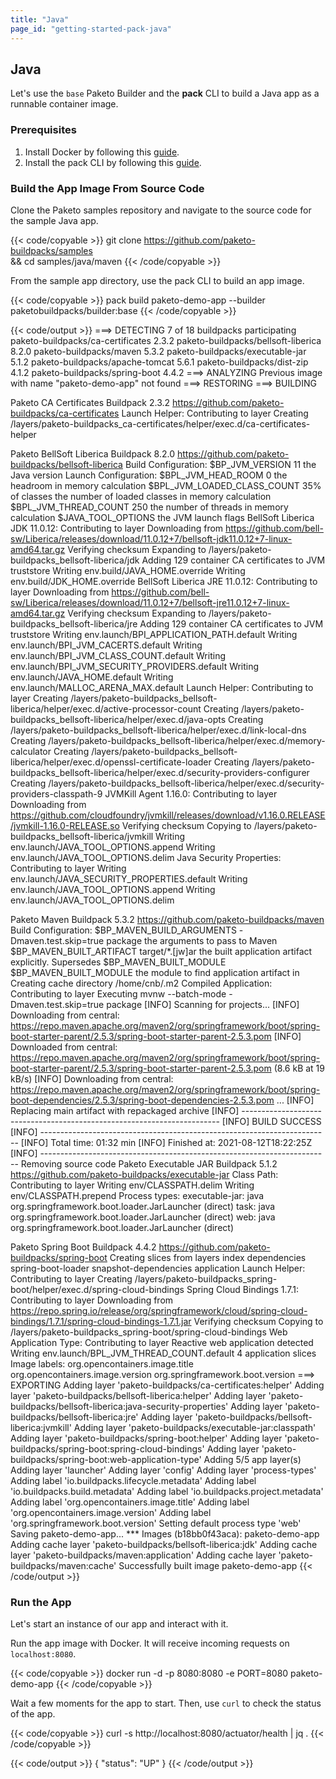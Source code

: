 ```yaml
---
title: "Java"
page_id: "getting-started-pack-java"
---
```


## Java
Let's use the `base` Paketo Builder and the **pack** CLI to build a Java app
as a runnable container image.

### Prerequisites
1. Install Docker by following this [guide][install-docker].
1. Install the pack CLI by following this [guide][install-pack].

### Build the App Image From Source Code
Clone the Paketo samples repository and navigate to the source code for the sample Java app.

{{< code/copyable >}}
git clone https://github.com/paketo-buildpacks/samples \
&& cd samples/java/maven
{{< /code/copyable >}}

From the sample app directory, use the pack CLI to build an app image.

{{< code/copyable >}}
pack build paketo-demo-app --builder paketobuildpacks/builder:base
{{< /code/copyable >}}

{{< code/output >}}
===> DETECTING
7 of 18 buildpacks participating
paketo-buildpacks/ca-certificates   2.3.2
paketo-buildpacks/bellsoft-liberica 8.2.0
paketo-buildpacks/maven             5.3.2
paketo-buildpacks/executable-jar    5.1.2
paketo-buildpacks/apache-tomcat     5.6.1
paketo-buildpacks/dist-zip          4.1.2
paketo-buildpacks/spring-boot       4.4.2
===> ANALYZING
Previous image with name "paketo-demo-app" not found
===> RESTORING
===> BUILDING

Paketo CA Certificates Buildpack 2.3.2
  https://github.com/paketo-buildpacks/ca-certificates
  Launch Helper: Contributing to layer
    Creating /layers/paketo-buildpacks_ca-certificates/helper/exec.d/ca-certificates-helper

Paketo BellSoft Liberica Buildpack 8.2.0
  https://github.com/paketo-buildpacks/bellsoft-liberica
  Build Configuration:
    $BP_JVM_VERSION              11              the Java version
  Launch Configuration:
    $BPL_JVM_HEAD_ROOM           0               the headroom in memory calculation
    $BPL_JVM_LOADED_CLASS_COUNT  35% of classes  the number of loaded classes in memory calculation
    $BPL_JVM_THREAD_COUNT        250             the number of threads in memory calculation
    $JAVA_TOOL_OPTIONS                           the JVM launch flags
  BellSoft Liberica JDK 11.0.12: Contributing to layer
    Downloading from https://github.com/bell-sw/Liberica/releases/download/11.0.12+7/bellsoft-jdk11.0.12+7-linux-amd64.tar.gz
    Verifying checksum
    Expanding to /layers/paketo-buildpacks_bellsoft-liberica/jdk
    Adding 129 container CA certificates to JVM truststore
    Writing env.build/JAVA_HOME.override
    Writing env.build/JDK_HOME.override
  BellSoft Liberica JRE 11.0.12: Contributing to layer
    Downloading from https://github.com/bell-sw/Liberica/releases/download/11.0.12+7/bellsoft-jre11.0.12+7-linux-amd64.tar.gz
    Verifying checksum
    Expanding to /layers/paketo-buildpacks_bellsoft-liberica/jre
    Adding 129 container CA certificates to JVM truststore
    Writing env.launch/BPI_APPLICATION_PATH.default
    Writing env.launch/BPI_JVM_CACERTS.default
    Writing env.launch/BPI_JVM_CLASS_COUNT.default
    Writing env.launch/BPI_JVM_SECURITY_PROVIDERS.default
    Writing env.launch/JAVA_HOME.default
    Writing env.launch/MALLOC_ARENA_MAX.default
  Launch Helper: Contributing to layer
    Creating /layers/paketo-buildpacks_bellsoft-liberica/helper/exec.d/active-processor-count
    Creating /layers/paketo-buildpacks_bellsoft-liberica/helper/exec.d/java-opts
    Creating /layers/paketo-buildpacks_bellsoft-liberica/helper/exec.d/link-local-dns
    Creating /layers/paketo-buildpacks_bellsoft-liberica/helper/exec.d/memory-calculator
    Creating /layers/paketo-buildpacks_bellsoft-liberica/helper/exec.d/openssl-certificate-loader
    Creating /layers/paketo-buildpacks_bellsoft-liberica/helper/exec.d/security-providers-configurer
    Creating /layers/paketo-buildpacks_bellsoft-liberica/helper/exec.d/security-providers-classpath-9
  JVMKill Agent 1.16.0: Contributing to layer
    Downloading from https://github.com/cloudfoundry/jvmkill/releases/download/v1.16.0.RELEASE/jvmkill-1.16.0-RELEASE.so
    Verifying checksum
    Copying to /layers/paketo-buildpacks_bellsoft-liberica/jvmkill
    Writing env.launch/JAVA_TOOL_OPTIONS.append
    Writing env.launch/JAVA_TOOL_OPTIONS.delim
  Java Security Properties: Contributing to layer
    Writing env.launch/JAVA_SECURITY_PROPERTIES.default
    Writing env.launch/JAVA_TOOL_OPTIONS.append
    Writing env.launch/JAVA_TOOL_OPTIONS.delim

Paketo Maven Buildpack 5.3.2
  https://github.com/paketo-buildpacks/maven
  Build Configuration:
    $BP_MAVEN_BUILD_ARGUMENTS  -Dmaven.test.skip=true package  the arguments to pass to Maven
    $BP_MAVEN_BUILT_ARTIFACT   target/*.[jw]ar                 the built application artifact explicitly.  Supersedes $BP_MAVEN_BUILT_MODULE
    $BP_MAVEN_BUILT_MODULE                                     the module to find application artifact in
    Creating cache directory /home/cnb/.m2
  Compiled Application: Contributing to layer
    Executing mvnw --batch-mode -Dmaven.test.skip=true package
[INFO] Scanning for projects...
[INFO] Downloading from central: https://repo.maven.apache.org/maven2/org/springframework/boot/spring-boot-starter-parent/2.5.3/spring-boot-starter-parent-2.5.3.pom
[INFO] Downloaded from central: https://repo.maven.apache.org/maven2/org/springframework/boot/spring-boot-starter-parent/2.5.3/spring-boot-starter-parent-2.5.3.pom (8.6 kB at 19 kB/s)
[INFO] Downloading from central: https://repo.maven.apache.org/maven2/org/springframework/boot/spring-boot-dependencies/2.5.3/spring-boot-dependencies-2.5.3.pom
...
[INFO] Replacing main artifact with repackaged archive
[INFO] ------------------------------------------------------------------------
[INFO] BUILD SUCCESS
[INFO] ------------------------------------------------------------------------
[INFO] Total time:  01:32 min
[INFO] Finished at: 2021-08-12T18:22:25Z
[INFO] ------------------------------------------------------------------------
  Removing source code
Paketo Executable JAR Buildpack 5.1.2
  https://github.com/paketo-buildpacks/executable-jar
  Class Path: Contributing to layer
    Writing env/CLASSPATH.delim
    Writing env/CLASSPATH.prepend
  Process types:
    executable-jar: java org.springframework.boot.loader.JarLauncher (direct)
    task:           java org.springframework.boot.loader.JarLauncher (direct)
    web:            java org.springframework.boot.loader.JarLauncher (direct)

Paketo Spring Boot Buildpack 4.4.2
  https://github.com/paketo-buildpacks/spring-boot
  Creating slices from layers index
    dependencies
    spring-boot-loader
    snapshot-dependencies
    application
  Launch Helper: Contributing to layer
    Creating /layers/paketo-buildpacks_spring-boot/helper/exec.d/spring-cloud-bindings
  Spring Cloud Bindings 1.7.1: Contributing to layer
    Downloading from https://repo.spring.io/release/org/springframework/cloud/spring-cloud-bindings/1.7.1/spring-cloud-bindings-1.7.1.jar
    Verifying checksum
    Copying to /layers/paketo-buildpacks_spring-boot/spring-cloud-bindings
  Web Application Type: Contributing to layer
    Reactive web application detected
    Writing env.launch/BPL_JVM_THREAD_COUNT.default
  4 application slices
  Image labels:
    org.opencontainers.image.title
    org.opencontainers.image.version
    org.springframework.boot.version
===> EXPORTING
Adding layer 'paketo-buildpacks/ca-certificates:helper'
Adding layer 'paketo-buildpacks/bellsoft-liberica:helper'
Adding layer 'paketo-buildpacks/bellsoft-liberica:java-security-properties'
Adding layer 'paketo-buildpacks/bellsoft-liberica:jre'
Adding layer 'paketo-buildpacks/bellsoft-liberica:jvmkill'
Adding layer 'paketo-buildpacks/executable-jar:classpath'
Adding layer 'paketo-buildpacks/spring-boot:helper'
Adding layer 'paketo-buildpacks/spring-boot:spring-cloud-bindings'
Adding layer 'paketo-buildpacks/spring-boot:web-application-type'
Adding 5/5 app layer(s)
Adding layer 'launcher'
Adding layer 'config'
Adding layer 'process-types'
Adding label 'io.buildpacks.lifecycle.metadata'
Adding label 'io.buildpacks.build.metadata'
Adding label 'io.buildpacks.project.metadata'
Adding label 'org.opencontainers.image.title'
Adding label 'org.opencontainers.image.version'
Adding label 'org.springframework.boot.version'
Setting default process type 'web'
Saving paketo-demo-app...
*** Images (b18bb0f43aca):
      paketo-demo-app
Adding cache layer 'paketo-buildpacks/bellsoft-liberica:jdk'
Adding cache layer 'paketo-buildpacks/maven:application'
Adding cache layer 'paketo-buildpacks/maven:cache'
Successfully built image paketo-demo-app
{{< /code/output >}}

### Run the App
Let's start an instance of our app and interact with it.

Run the app image with Docker. It will receive incoming requests on `localhost:8080`.

{{< code/copyable >}}
docker run -d -p 8080:8080 -e PORT=8080 paketo-demo-app
{{< /code/copyable >}}

Wait a few moments for the app to start. Then, use `curl` to check the status of the app.

{{< code/copyable >}}
curl -s http://localhost:8080/actuator/health | jq .
{{< /code/copyable >}}

{{< code/output >}}
{
  "status": "UP"
}
{{< /code/output >}}

[install-docker]:https://docs.docker.com/get-docker/
[install-pack]:https://buildpacks.io/docs/install-pack/

